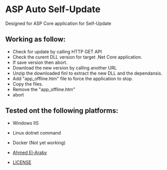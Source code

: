 ﻿
# ASP Auto Self-Update

Designed for ASP Core application for Self-Update 

## Working as follow:

- Check for update by calling HTTP GET API
- Check the curent DLL version for target .Net Core application.
- If save version then abort.
- Download the new version by calling another URL
- Unzip the downloaded finl to extract the new DLL and the dependansis.
- Add "app_offline.htm" file to force the application to stop.
- Copy the files.
- Remove the "app_offline.htm"
- abort

## Tested ont the following platforms:

- Windows IIS
- Linux dotnet command
- Docker (Not yet working)

- [Ahmed El-Araby](https://github.com/ahmed-eg)
- [LICENSE](https://github.com/ahmed-eg/asp_auto_self_updater/blob/master/LICENSE)